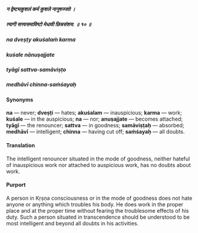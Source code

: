 ##### न द्वेष्ट्यकुशलं कर्म कुशले नानुषज्जते ।
##### त्यागी सत्त्वसमाविष्टो मेधावी छिन्नसंशय: ॥ १० ॥

##### na dveṣṭy akuśalaṁ karma
##### kuśale nānuṣajjate
##### tyāgī sattva-samāviṣṭo
##### medhāvī chinna-saṁśayaḥ

#### Synonyms

**na** — never; **dveṣṭi** — hates; **akuśalam** — inauspicious; **karma** — work; **kuśale** — in the auspicious; **na** — nor; **anuṣajjate** — becomes attached; **tyāgī** — the renouncer; **sattva** — in goodness; **samāviṣṭaḥ** — absorbed; **medhāvī** — intelligent; **chinna** — having cut off; **saṁśayaḥ** — all doubts.

#### Translation

The intelligent renouncer situated in the mode of goodness, neither hateful of inauspicious work nor attached to auspicious work, has no doubts about work.

#### Purport

A person in Kṛṣṇa consciousness or in the mode of goodness does not hate anyone or anything which troubles his body. He does work in the proper place and at the proper time without fearing the troublesome effects of his duty. Such a person situated in transcendence should be understood to be most intelligent and beyond all doubts in his activities.